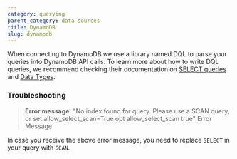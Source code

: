 ```yaml
---
category: querying
parent_category: data-sources
title: DynamoDB
slug: dynamodb
---
```


When connecting to DynamoDB we use a library named DQL to parse your queries
into DynamoDB API calls. To learn more about how to write DQL queries, we recommend checking their
documentation on [SELECT queries](https://dql.readthedocs.io/en/latest/topics/queries/select.html) and [Data Types](https://dql.readthedocs.io/en/latest/topics/data_types.html).

### Troubleshooting

> **Error message**: "No index found for query. Please use a SCAN query, or set
> allow_select_scan=True opt allow_select_scan true" Error Message

In case you receive the above error message, you need to replace `SELECT` in
your query with `SCAN`.
